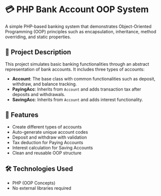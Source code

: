 # 💳 PHP Bank Account OOP System

A simple PHP-based banking system that demonstrates Object-Oriented Programming (OOP) principles such as encapsulation, inheritance, method overriding, and static properties.

## 📌 Project Description

This project simulates basic banking functionalities through an abstract representation of bank accounts. It includes three types of accounts:

- **Account**: The base class with common functionalities such as deposit, withdraw, and balance tracking.
- **PayingAcc**: Inherits from `Account` and adds transaction tax after deposits and withdrawals.
- **SavingAcc**: Inherits from `Account` and adds interest functionality.

## 🚀 Features

- Create different types of accounts
- Auto-generate unique account codes
- Deposit and withdraw with validation
- Tax deduction for Paying Accounts
- Interest calculation for Saving Accounts
- Clean and reusable OOP structure

## 🛠 Technologies Used

- PHP (OOP Concepts)
- No external libraries required

